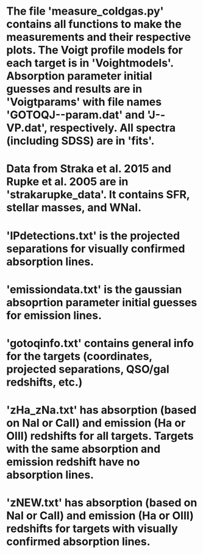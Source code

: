 # The file 'measure_coldgas.py' contains all functions to make the measurements and their respective plots. The Voigt profile models for each target is in 'Voightmodels'. Absorption parameter initial guesses and results are in 'Voigtparams' with file names 'GOTOQJ--param.dat' and 'J--VP.dat', respectively. All spectra (including SDSS) are in 'fits'. 

# Data from Straka et al. 2015 and Rupke et al. 2005 are in 'strakarupke_data'. It contains SFR, stellar masses, and WNaI. 

# 'IPdetections.txt' is the projected separations for visually confirmed absorption lines. 

# 'emissiondata.txt' is the gaussian absoprtion parameter initial guesses for emission lines.

# 'gotoqinfo.txt' contains general info for the targets (coordinates, projected separations, QSO/gal redshifts, etc.)

# 'zHa_zNa.txt' has absorption (based on NaI or CaII) and emission (Ha or OIII) redshifts for all targets. Targets with the same absorption and emission redshift have no absorption lines. 

# 'zNEW.txt' has absorption (based on NaI or CaII) and emission (Ha or OIII) redshifts for targets with visually confirmed absorption lines. 
